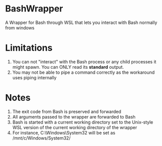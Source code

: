 # BashWrapper
A Wrapper for Bash through WSL that lets you interact with Bash normally from windows

# Limitations
1. You can not "interact" with the Bash process or any child processes it might spawn. You can ONLY read its **standard** output.
1. You may not be able to pipe a command correctly as the workaround uses piping internally

# Notes
1. The exit code from Bash is preserved and forwarded
1. All arguments passed to the wrapper are forwarded to Bash
1. Bash is started with a current working directory set to the Unix-style WSL version of the current working directory of the wrapper
  1. For instance, C:\Windows\System32 will be set as /mnt/c/Windows/System32/